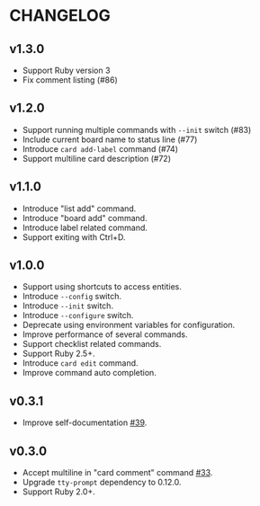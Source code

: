 # CHANGELOG

## v1.3.0

* Support Ruby version 3
* Fix comment listing (#86)

## v1.2.0

* Support running multiple commands with `--init` switch (#83)
* Include current board name to status line (#77)
* Introduce `card add-label` command (#74)
* Support multiline card description (#72)

## v1.1.0

* Introduce "list add" command.
* Introduce "board add" command.
* Introduce label related command.
* Support exiting with Ctrl+D.

## v1.0.0

* Support using shortcuts to access entities.
* Introduce `--config` switch.
* Introduce `--init` switch.
* Introduce `--configure` switch.
* Deprecate using environment variables for configuration.
* Improve performance of several commands.
* Support checklist related commands.
* Support Ruby 2.5+.
* Introduce `card edit` command.
* Improve command auto completion.

## v0.3.1

* Improve self-documentation [#39](https://github.com/qcam/3llo/pull/39).

## v0.3.0

* Accept multiline in "card comment" command [#33](https://github.com/qcam/3llo/pull/33).
* Upgrade `tty-prompt` dependency to 0.12.0.
* Support Ruby 2.0+.
